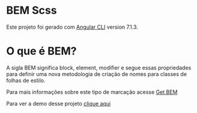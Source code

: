 # BEM Scss

Este projeto foi gerado com [Angular CLI](https://github.com/angular/angular-cli) version 7.1.3.

# O que é BEM?

A sigla BEM significa block, element, modifier e segue essas propriedades para definir uma nova metodologia de criação de nomes para classes de folhas de estilo.

Para mais informações sobre este tipo de marcação acesse [Get BEM](http://getbem.com/introduction/)

Para ver a demo desse projeto [clique aqui](https://barrosc.github.io/)